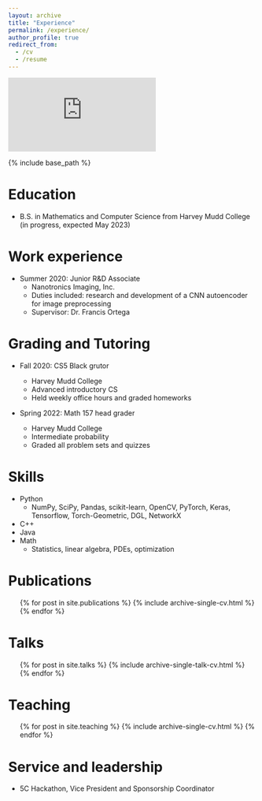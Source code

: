 ```yaml
---
layout: archive
title: "Experience"
permalink: /experience/
author_profile: true
redirect_from:
  - /cv
  - /resume
---
```


<embed src="https://github.com/dhpitt/resume/blob/main/pitt_resume_622.pdf" type=application/pdf>

{% include base_path %}

Education
======
* B.S. in Mathematics and Computer Science from Harvey Mudd College (in progress, expected May 2023)

Work experience
======
* Summer 2020: Junior R&D Associate
  * Nanotronics Imaging, Inc.
  * Duties included: research and development of a CNN autoencoder for image preprocessing
  * Supervisor: Dr. Francis Ortega

Grading and Tutoring
======
* Fall 2020: CS5 Black grutor
  * Harvey Mudd College
  * Advanced introductory CS
  * Held weekly office hours and graded homeworks

* Spring 2022: Math 157 head grader
  * Harvey Mudd College
  * Intermediate probability
  * Graded all problem sets and quizzes

  
Skills
======
* Python
  * NumPy, SciPy, Pandas, scikit-learn, OpenCV, PyTorch, Keras, Tensorflow, Torch-Geometric, DGL, NetworkX
* C++
* Java
* Math
  * Statistics, linear algebra, PDEs, optimization

Publications
======
  <ul>{% for post in site.publications %}
    {% include archive-single-cv.html %}
  {% endfor %}</ul>
  
Talks
======
  <ul>{% for post in site.talks %}
    {% include archive-single-talk-cv.html %}
  {% endfor %}</ul>
  
Teaching
======
  <ul>{% for post in site.teaching %}
    {% include archive-single-cv.html %}
  {% endfor %}</ul>
  
Service and leadership
======
* 5C Hackathon, Vice President and Sponsorship Coordinator
